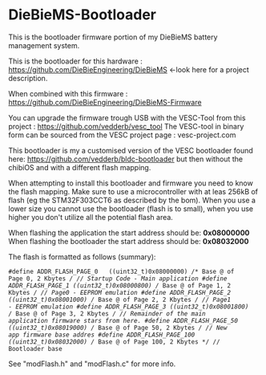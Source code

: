 # DieBieMS-Bootloader
This is the bootloader firmware portion of my DieBieMS battery management system.

This is the bootloader for this hardware : https://github.com/DieBieEngineering/DieBieMS <-look here for a project description.

When combined with this firmware : https://github.com/DieBieEngineering/DieBieMS-Firmware

You can upgrade the firmware trough USB with the VESC-Tool from this project : https://github.com/vedderb/vesc_tool 
The VESC-tool in binary form can be sourced from the VESC project page : vesc-project.com

This bootloader is my a customised version of the VESC bootloader found here: https://github.com/vedderb/bldc-bootloader but then without the chibiOS and with a different flash mapping.

When attempting to install this bootloader and firmware you need to know the flash mapping. Make sure to use a microcontroller with at leas 256kB of flash (eg the STM32F303CCT6 as described by the bom). When you use a lower size you cannot use the bootloader (flash is to small), when you use higher you don't utilize all the potential flash area.

When flashing the application the start address should be: <b>0x08000000</b>
When flashing the bootloader the start address should be: <b>0x08032000</b>

The flash is formatted as follows (summary):

<code>#define ADDR_FLASH_PAGE_0   ((uint32_t)0x08000000) /* Base @ of Page 0, 2 Kbytes */  // Startup Code - Main application
#define ADDR_FLASH_PAGE_1   ((uint32_t)0x08000800) /* Base @ of Page 1, 2 Kbytes */  // Page0 - EEPROM emulation
#define ADDR_FLASH_PAGE_2   ((uint32_t)0x08001000) /* Base @ of Page 2, 2 Kbytes */  // Page1 - EEPROM emulation
#define ADDR_FLASH_PAGE_3   ((uint32_t)0x08001800) /* Base @ of Page 3, 2 Kbytes */  // Remainder of the main application firmware stars
from here.
#define ADDR_FLASH_PAGE_50  ((uint32_t)0x08019000) /* Base @ of Page 50, 2 Kbytes */  // New app firmware base addres
#define ADDR_FLASH_PAGE_100 ((uint32_t)0x08032000) /* Base @ of Page 100, 2 Kbytes */  // Bootloader base
</code>

See "modFlash.h" and "modFlash.c" for more info.

